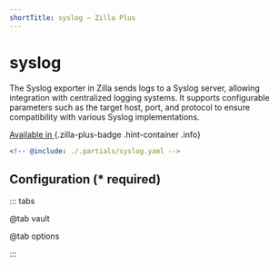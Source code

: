 ```yaml
---
shortTitle: syslog – Zilla Plus
---
```


# syslog

The Syslog exporter in Zilla sends logs to a Syslog server, allowing integration with centralized logging systems. It supports configurable parameters such as the target host, port, and protocol to ensure compatibility with various Syslog implementations.

[Available in <ZillaPlus/>](https://www.aklivity.io/products/zilla-plus)
{.zilla-plus-badge .hint-container .info}

```yaml {3}
<!-- @include: ./.partials/syslog.yaml -->
```

## Configuration (\* required)

::: tabs

@tab vault

<!-- @include: ./.partials/syslog-vault.md -->

@tab options

<!-- @include: ./.partials/syslog-options.md -->

:::
